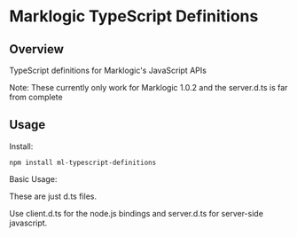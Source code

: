 Marklogic TypeScript Definitions
==

Overview
--

TypeScript definitions for Marklogic's JavaScript APIs

Note: These currently only work for Marklogic 1.0.2 and the server.d.ts is far from complete

Usage
--

Install:
```
npm install ml-typescript-definitions
```

Basic Usage:

These are just d.ts files.

Use client.d.ts for the node.js bindings and server.d.ts for server-side javascript.
